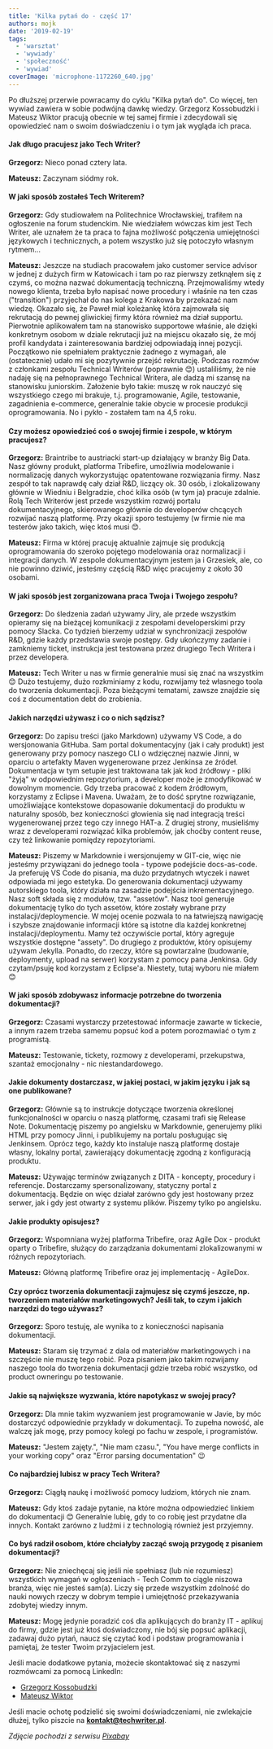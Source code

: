 ```yaml
---
title: 'Kilka pytań do - część 17'
authors: mojk
date: '2019-02-19'
tags:
  - 'warsztat'
  - 'wywiady'
  - 'społeczność'
  - 'wywiad'
coverImage: 'microphone-1172260_640.jpg'
---
```


Po dłuższej przerwie powracamy do cyklu "Kilka pytań do". Co więcej, ten wywiad
zawiera w sobie podwójną dawkę wiedzy. Grzegorz Kossobudzki i Mateusz Wiktor
pracują obecnie w tej samej firmie i zdecydowali się opowiedzieć nam o swoim
doświadczeniu i o tym jak wygląda ich praca.

<!--truncate-->

#### Jak długo pracujesz jako Tech Writer?

**Grzegorz:** Nieco ponad cztery lata.

**Mateusz:** Zaczynam siódmy rok.

#### W jaki sposób zostałeś Tech Writerem?

**Grzegorz:** Gdy studiowałem na Politechnice Wrocławskiej, trafiłem na
ogłoszenie na forum studenckim. Nie wiedziałem wówczas kim jest Tech Writer, ale
uznałem że ta praca to fajna możliwość połączenia umiejętności językowych i
technicznych, a potem wszystko już się potoczyło własnym rytmem...

**Mateusz:** Jeszcze na studiach pracowałem jako customer service advisor w
jednej z dużych firm w Katowicach i tam po raz pierwszy zetknąłem się z czymś,
co można nazwać dokumentacją techniczną. Przejmowaliśmy wtedy nowego klienta,
trzeba było napisać nowe procedury i właśnie na ten czas ("transition")
przyjechał do nas kolega z Krakowa by przekazać nam wiedzę. Okazało się, że
Paweł miał koleżankę która zajmowała się rekrutacją do pewnej gliwickiej firmy
która również ma dział supportu. Pierwotnie aplikowałem tam na stanowisko
supportowe właśnie, ale dzięki konkretnym osobom w dziale rekrutacji już na
miejscu okazało się, że mój profil kandydata i zainteresowania bardziej
odpowiadają innej pozycji. Początkowo nie spełniałem praktycznie żadnego z
wymagań, ale (ostatecznie) udało mi się pozytywnie przejść rekrutację. Podczas
rozmów z członkami zespołu Technical Writerów (poprawnie 😊) ustaliliśmy, że nie
nadaję się na pełnoprawnego Technical Writera, ale dadzą mi szansę na stanowisku
juniorskim. Założenie było takie: muszę w rok nauczyć się wszystkiego czego mi
brakuje, t.j. programowanie, Agile, testowanie, zagadnienia e-commerce,
generalnie takie obycie w procesie produkcji oprogramowania. No i pykło -
zostałem tam na 4,5 roku.

#### Czy możesz opowiedzieć coś o swojej firmie i zespole, w którym pracujesz?

**Grzegorz:** Braintribe to austriacki start-up działający w branży Big Data.
Nasz główny produkt, platforma Tribefire, umożliwia modelowanie i normalizację
danych wykorzystując opatentowane rozwiązania firmy. Nasz zespół to tak naprawdę
cały dział R&D, liczący ok. 30 osób, i zlokalizowany głównie w Wiedniu i
Belgradzie, choć kilka osób (w tym ja) pracuje zdalnie. Rolą Tech Writerów jest
przede wszystkim rozwój portalu dokumentacyjnego, skierowanego głównie do
developerów chcących rozwijać naszą platformę. Przy okazji sporo testujemy (w
firmie nie ma testerów jako takich, więc ktoś musi 😊.

**Mateusz:** Firma w której pracuję aktualnie zajmuje się produkcją
oprogramowania do szeroko pojętego modelowania oraz normalizacji i integracji
danych. W zespole dokumentacyjnym jestem ja i Grzesiek, ale, co nie powinno
dziwić, jesteśmy częścią R&D więc pracujemy z około 30 osobami.

#### W jaki sposób jest zorganizowana praca Twoja i Twojego zespołu?

**Grzegorz:** Do śledzenia zadań używamy Jiry, ale przede wszystkim opieramy się
na bieżącej komunikacji z zespołami developerskimi przy pomocy Slacka. Co
tydzień bierzemy udział w synchronizacji zespołów R&D, gdzie każdy przedstawia
swoje postępy. Gdy ukończymy zadanie i zamkniemy ticket, instrukcja jest
testowana przez drugiego Tech Writera i przez developera.

**Mateusz:** Tech Writer u nas w firmie generalnie musi się znać na wszystkim 😊
Dużo testujemy, dużo rozkminiamy z kodu, rozwijamy też własnego toola do
tworzenia dokumentacji. Poza bieżącymi tematami, zawsze znajdzie się coś z
documentation debt do zrobienia.

#### Jakich narzędzi używasz i co o nich sądzisz?

**Grzegorz:** Do zapisu treści (jako Markdown) używamy VS Code, a do
wersjonowania GitHuba. Sam portal dokumentacyjny (jak i cały produkt) jest
generowany przy pomocy naszego CLI o wdzięcznej nazwie Jinni, w oparciu o
artefakty Maven wygenerowane przez Jenkinsa ze źródeł. Dokumentacja w tym
setupie jest traktowana tak jak kod źródłowy - pliki "żyją" w odpowiednim
repozytorium, a developer może je zmodyfikować w dowolnym momencie. Gdy trzeba
pracować z kodem źródłowym, korzystamy z Eclipse i Mavena. Uważam, że to dość
sprytne rozwiązanie, umożliwiające kontekstowe dopasowanie dokumentacji do
produktu w naturalny sposób, bez konieczności głowienia się nad integracją
treści wygenerowanej przez tego czy innego HAT-a. Z drugiej strony, musieliśmy
wraz z developerami rozwiązać kilka problemów, jak choćby content reuse, czy też
linkowanie pomiędzy repozytoriami.

**Mateusz:** Piszemy w Markdownie i wersjonujemy w GIT-cie, więc nie jesteśmy
przywiązani do jednego toola - typowe podejście docs-as-code. Ja preferuję VS
Code do pisania, ma dużo przydatnych wtyczek i nawet odpowiada mi jego estetyka.
Do generowania dokumentacji używamy autorskiego toola, który działa na zasadzie
podejścia inkrementacyjnego. Nasz soft składa się z modułów, tzw. "assetów".
Nasz tool generuje dokumentację tylko do tych assetów, które zostały wybrane
przy instalacji/deploymencie. W mojej ocenie pozwala to na łatwiejszą nawigację
i szybsze znajdowanie informacji które są istotne dla każdej konkretnej
instalacji/deploymentu. Mamy też oczywiście portal, który agreguje wszystkie
dostępne "assety". Do drugiego z produktów, który opisujemy używam Jekylla.
Ponadto, do rzeczy, które są powtarzalne (budowanie, deploymenty, upload na
serwer) korzystam z pomocy pana Jenkinsa. Gdy czytam/psuję kod korzystam z
Eclipse'a. Niestety, tutaj wyboru nie miałem 😊

#### W jaki sposób zdobywasz informacje potrzebne do tworzenia dokumentacji?

**Grzegorz:** Czasami wystarczy przetestować informacje zawarte w tickecie, a
innym razem trzeba samemu popsuć kod a potem porozmawiać o tym z programistą.

**Mateusz:** Testowanie, tickety, rozmowy z developerami, przekupstwa, szantaż
emocjonalny - nic niestandardowego.

#### Jakie dokumenty dostarczasz, w jakiej postaci, w jakim języku i jak są one publikowane?

**Grzegorz:** Głównie są to instrukcje dotyczące tworzenia określonej
funkcjonalności w oparciu o naszą platformę, czasami trafi się Release Note.
Dokumentację piszemy po angielsku w Markdownie, generujemy pliki HTML przy
pomocy Jinni, i publikujemy na portalu posługując się Jenkinsem. Oprócz tego,
każdy kto instaluje naszą platformę dostaje własny, lokalny portal, zawierający
dokumentację zgodną z konfiguracją produktu.

**Mateusz:** Używając terminów związanych z DITA - koncepty, procedury i
referencje. Dostarczamy spersonalizowany, statyczny portal z dokumentacją.
Będzie on więc działał zarówno gdy jest hostowany przez serwer, jak i gdy jest
otwarty z systemu plików. Piszemy tylko po angielsku.

#### Jakie produkty opisujesz?

**Grzegorz:** Wspomniana wyżej platforma Tribefire, oraz Agile Dox - produkt
oparty o Tribefire, służący do zarządzania dokumentami zlokalizowanymi w różnych
repozytoriach.

**Mateusz:** Główną platformę Tribefire oraz jej implementację - AgileDox.

#### Czy oprócz tworzenia dokumentacji zajmujesz się czymś jeszcze, np. tworzeniem materiałów marketingowych? Jeśli tak, to czym i jakich narzędzi do tego używasz?

**Grzegorz:** Sporo testuję, ale wynika to z konieczności napisania
dokumentacji.

**Mateusz:** Staram się trzymać z dala od materiałów marketingowych i na
szczęście nie muszę tego robić. Poza pisaniem jako takim rozwijamy naszego toola
do tworzenia dokumentacji gdzie trzeba robić wszystko, od product owneringu po
testowanie.

#### Jakie są największe wyzwania, które napotykasz w swojej pracy?

**Grzegorz:** Dla mnie takim wyzwaniem jest programowanie w Javie, by móc
dostarczyć odpowiednie przykłady w dokumentacji. To zupełna nowość, ale walczę
jak mogę, przy pomocy kolegi po fachu w zespole, i programistów.

**Mateusz:** "Jestem zajęty.", "Nie mam czasu.", "You have merge conflicts in
your working copy" oraz "Error parsing documentation" 😉

#### Co najbardziej lubisz w pracy Tech Writera?

**Grzegorz:** Ciągłą naukę i możliwość pomocy ludziom, których nie znam.

**Mateusz:** Gdy ktoś zadaje pytanie, na które można odpowiedzieć linkiem do
dokumentacji 😊 Generalnie lubię, gdy to co robię jest przydatne dla innych.
Kontakt zarówno z ludźmi i z technologią również jest przyjemny.

#### Co byś radził osobom, które chciałyby zacząć swoją przygodę z pisaniem dokumentacji?

**Grzegorz:** Nie zniechęcaj się jeśli nie spełniasz (lub nie rozumiesz)
wszystkich wymagań w ogłoszeniach - Tech Comm to ciągle niszowa branża, więc nie
jesteś sam(a). Liczy się przede wszystkim zdolność do nauki nowych rzeczy w
dobrym tempie i umiejętność przekazywania zdobytej wiedzy innym.

**Mateusz:** Mogę jedynie poradzić coś dla aplikujących do branży IT - aplikuj
do firmy, gdzie jest już ktoś doświadczony, nie bój się popsuć aplikacji,
zadawaj dużo pytań, naucz się czytać kod i podstaw programowania i pamiętaj, że
tester Twoim przyjacielem jest.

Jeśli macie dodatkowe pytania, możecie skontaktować się z naszymi rozmówcami za
pomocą LinkedIn:

- [Grzegorz Kossobudzki](https://www.linkedin.com/in/grzegorz-kossobudzki-205a63b4/)
- [Mateusz Wiktor](https://www.linkedin.com/in/mwiktor/)

Jeśli macie ochotę podzielić się swoimi doświadczeniami, nie zwlekajcie dłużej,
tylko piszcie na **[kontakt@techwriter.pl](mailto:kontakt@techwriter.pl)**.

_Zdjęcie pochodzi z serwisu
[Pixabay](https://pixabay.com/pl/mikrofon-mic-wokal-media-mike-1172260/)_
